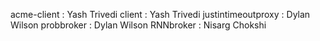 acme-client : Yash Trivedi
client : Yash Trivedi
justintimeoutproxy : Dylan Wilson
probbroker : Dylan Wilson
RNNbroker : Nisarg Chokshi